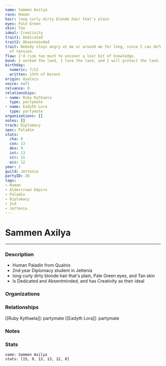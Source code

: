 ```yaml
---
name: Sammen Axilya
race: Human
hair: long curly dirty blonde hair that's plain
eyes: Pale Green
skin: Tan
ideal: Creativity
trait1: Dedicated
trait2: Absentminded
trait: Nobody stays angry at me or around me for long, since I can defuse any amount
  of tension.
flaw: I'd risk too much to uncover a lost bit of knowledge.
bond: I worked the land, I love the land, and I will protect the land.
birthday:
  numeric: 7/13
  written: 13th of Korent
origin: Qualnis
voice: null
relvance: 0
relationships:
- name: Ruby Kythaela
  type: partymate
- name: Eadyth Lora
  type: partymate
organizations: []
notes: []
track: Diplomacy
spec: Paladin
stats:
  cha: 8
  con: 13
  dex: 9
  int: 13
  str: 15
  wis: 12
year: 2
guild: Jettenia
partyID: 26
tags:
- Human
- Aldercrown Empire
- Paladin
- Diplomacy
- 2nd
- Jettenia
---
```

# Sammen Axilya
---
### Description
- Human Paladin from Qualnis
- 2nd year Diplomacy student in Jettenia
- long curly dirty blonde hair that's plain, Pale Green eyes, and Tan skin
- Is Dedicated and Absentminded, and has Creativity as their ideal

### Organizations

### Relationships
[[Ruby Kythaela]]: partymate
[[Eadyth Lora]]: partymate

### Notes

### Stats
```statblock
name: Sammen Axilya
stats: [15, 9, 13, 13, 12, 8]
```